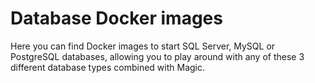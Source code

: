 
# Database Docker images

Here you can find Docker images to start SQL Server, MySQL or PostgreSQL databases, allowing you to
play around with any of these 3 different database types combined with Magic.

